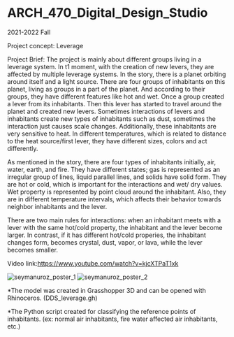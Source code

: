 # ARCH_470_Digital_Design_Studio
2021-2022 Fall

Project concept: Leverage

Project Brief:
The project is mainly about different groups living in a leverage system. In t1 moment, with the creation of new levers, they are affected by multiple leverage systems.
In the story, there is a planet orbiting around itself and a light source. There are four groups of inhabitants on this planet, living as groups in a part of the planet. And according to their groups, they have different features like hot and wet. Once a group created a lever from its inhabitants. Then this lever has started to travel around the planet and created new levers. Sometimes interactions of levers and inhabitants create new types of inhabitants such as dust, sometimes the interaction just causes scale changes. Additionally, these inhabitants are very sensitive to heat. In different temperatures, which is related to distance to the heat source/first lever, they have different sizes, colors and act differently.

As mentioned in the story, there are four types of inhabitants initially, air, water, earth, and fire. They have different states; gas is represented as an irregular group of lines, liquid parallel lines, and solids have solid form. They are hot or cold, which is important for the interactions and wet/ dry values. Wet property is represented by point cloud around the inhabitant. Also, they are in different temperature intervals, which affects their behavior towards neighbor inhabitants and the lever.

There are two main rules for interactions: when an inhabitant meets with a lever with the same hot/cold property, the inhabitant and the lever become larger. In contrast, if it has different hot/cold properies, the inhabitant changes form, becomes crystal, dust, vapor, or lava, while the lever becomes smaller.

Video link:https://www.youtube.com/watch?v=kjcXTPaT1xk

![seymanuroz_poster_1](https://user-images.githubusercontent.com/103535917/179423794-dd1c6f1a-2a64-4f37-ba0e-1e046c5e7cf6.jpg)
![seymanuroz_poster_2](https://user-images.githubusercontent.com/103535917/179423799-d6577aa6-136a-44af-9239-2d708704bf2d.jpg)

*The model was created in Grasshopper 3D and can be opened with Rhinoceros.
(DDS_leverage.gh)

*The Python script created for classifying the reference points of inhabitants. (ex: normal air inhabitants, fire water affected air inhabitants, etc.)
